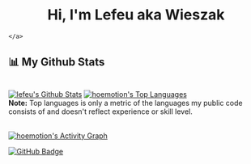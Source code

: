 </details>


<h1 align="center">Hi, I'm Lefeu aka Wieszak</h1>



    </a>
</p>

## 📊 My Github Stats

  <br/>
    <a href="https://github.com/wieszakware/github-readme-stats"><img alt="lefeu's Github Stats" src="https://github-readme-stats.vercel.app/api?username=wieszakware&show_icons=true&count_private=true&theme=react&hide_border=true&bg_color=0D1117" /></a>
  <a href="https://github.com/wieszakware/github-readme-stats"><img alt="hoemotion's Top Languages" src="https://github-readme-stats.vercel.app/api/top-langs/?username=wieszakware&langs_count=8&count_private=true&layout=compact&theme=react&hide_border=true&bg_color=0D1117" /></a>
  <br/>
  <b>Note:</b> Top languages is only a metric of the languages my public code consists of and doesn't reflect experience or skill level.


<br/>
<br/>

<a href="https://github.com/hoemotion/github-readme-activity-graph"><img alt="hoemotion's Activity Graph" src="https://activity-graph.herokuapp.com/graph?username=wieszakware&bg_color=0D1117&color=5BCDEC&line=5BCDEC&point=FFFFFF&hide_border=true" /></a>


<a href="https://github.com/hoemotion?tab=followers"><img src="https://img.shields.io/github/followers/hoemotion?label=Followers&style=social" alt="GitHub Badge"></a>
